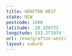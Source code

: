 ```yaml
---
title: GRAFTON WEST
state: NSW
postcode: 2460
latitude: -29.320772
longitude: 153.271074
url: /nsw/grafton-west/
layout: suburb
---
```

